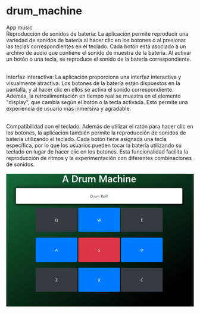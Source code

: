 # drum_machine
App music <br>
Reproducción de sonidos de batería: La aplicación permite reproducir una variedad de sonidos de batería al hacer clic en los botones o al presionar las teclas correspondientes en el teclado. Cada botón está asociado a un archivo de audio que contiene el sonido de muestra de la batería. Al activar un botón o una tecla, se reproduce el sonido de la batería correspondiente. <br><br>

Interfaz interactiva: La aplicación proporciona una interfaz interactiva y visualmente atractiva. Los botones de la batería están dispuestos en la pantalla, y al hacer clic en ellos se activa el sonido correspondiente. Además, la retroalimentación en tiempo real se muestra en el elemento "display", que cambia según el botón o la tecla activada. Esto permite una experiencia de usuario más inmersiva y agradable.<br><br>

Compatibilidad con el teclado: Además de utilizar el ratón para hacer clic en los botones, la aplicación también permite la reproducción de sonidos de batería utilizando el teclado. Cada botón tiene asignada una tecla específica, por lo que los usuarios pueden tocar la batería utilizando su teclado en lugar de hacer clic en los botones. Esta funcionalidad facilita la reproducción de ritmos y la experimentación con diferentes combinaciones de sonidos.<br><br>
<img src="./front.png">